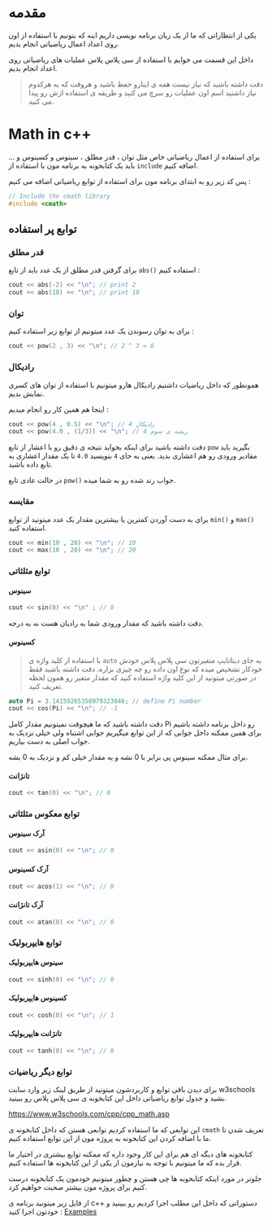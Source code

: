 # مقدمه

یکی از انتظاراتی که ما از یک زبان برنامه نویسی داریم اینه که بتونیم با استفاده از اون روی اعداد اعمال ریاضیاتی انجام بدیم.

داخل این قسمت می خوایم با استفاده از سی پلاس پلاس عملیات های ریاضیاتی روی اعداد انجام بدیم.

> دقت داشته باشید که نیاز نیست همه ی اینارو حفظ باشید و هروقت که به هرکدوم نیاز داشتید اسم اون عملیات رو سرچ می کنید و طریقه ی استفاده ازش رو پیدا می کنید.

# Math in c++
برای استفاده از اعمال ریاضیاتی خاص مثل توان ، قدر مطلق ، سینوس و کسینوس و ... باید یک کتابخونه به برنامه مون با استفاده از `include` اضافه کنیم.

پس کد زیر رو به ابتدای برنامه مون برای استفاده از توابع ریاضیاتی اضافه می کنیم :

```cpp
// Include the cmath library
#include <cmath>
```


## توابع پر استفاده 

### قدر مطلق
برای گرفتن قدر مطلق از یک عدد باید از تابع `abs()` استفاده کنیم :

```cpp
cout << abs(-2) << "\n"; // print 2
cout << abs(10) << "\n"; // print 10
```

### توان
برای به توان رسوندن یک عدد میتونیم از توابع زیر استفاده کنیم : 

```cpp
cout << pow(2 , 3) << "\n"; // 2 ^ 3 = 8 
```

### رادیکال
همونطور که داخل ریاضیات داشتیم رادیکال هارو میتونیم با استفاده از توان های کسری نمایش بدیم.

اینجا هم همین کار رو انجام میدیم :
```cpp
cout << pow(4 , 0.5) << "\n"; // رادیکال 4
cout << pow(4.0 , (1/3)) << "\n"; // ریشه ی سوم 4
```
دقت داشته باشید برای اینکه بخواید نتیجه ی دقیق رو با اعشار از تابع `pow` بگیرید باید مقادیر ورودی رو هم اعشاری بدید.
یعنی به جای `4` بنویسید `4.0` تا یک مقدار اعشاری به تابع داده باشید.

در حالت عادی تابع `pow()` جواب رند شده رو به شما میده.

### مقایسه
برای به دست آوردن کمترین یا بیشترین مقدار یک عدد میتونید از توابع `min()` و `max()` استفاده کنید.

```cpp
cout << min(10 , 20) << "\n"; // 10
cout << max(10 , 20) << "\n"; // 20
```

### توابع مثلثاتی

#### سینوس
```cpp
cout << sin(0) << "\n" ; // 0
```
دقت داشته باشید که مقدار ورودی شما به رادیان هست نه به درجه.

#### کسینوس

> با استفاده از کلید واژه ی `auto` به جای دیتاتایپ متغیرتون سی پلاس پلاس خودش خودکار تشخیص میده که نوع اون داده رو چه چیزی بزاره. دقت داشته باشید فقط در صورتی میتونید از این کلید واژه استفاده کنید که مقدار متغیر رو همون لحظه تعریف کنید.


```cpp
auto Pi = 3.14159265358979323846; // define Pi number
cout << cos(Pi) << "\n"; // -1
```
دقت داشته باشید که ما هیچوقت نمیتونیم مقدار کامل Pi رو داخل برنامه داشته باشیم برای همین ممکنه داخل جوابی که از این توابع میگیریم جوابی اشتباه ولی خیلی نزدیک به جواب اصلی به دست بیاریم.

برای مثال ممکنه سینوس پی برابر با 0 نشه و یه مقدار خیلی کم و نزدیک به 0 بشه.

#### تانژانت
```cpp
cout << tan(0) << "\n"; // 0
```

### توابع معکوس مثلثاتی

#### آرک سینوس
```cpp
cout << asin(0) << "\n"; // 0
```

#### آرک کسینوس
```cpp
cout << acos(1) << "\n"; // 0
```

#### آرک تانژانت
```cpp
cout << atan(0) << "\n"; // 0
```


### توابع هایپربولیک


#### سینوس هایپربولیک
```cpp
cout << sinh(0) << "\n"; // 0
```

#### کسینوس هایپربولیک
```cpp
cout << cosh(0) << "\n"; // 1
```

#### تانژانت هایپربولیک
```cpp
cout << tanh(0) << "\n"; // 0
```

### توابع دیگر ریاضیات

برای دیدن باقی توابع و کاربردشون میتونید از طریق لینک زیر وارد سایت w3schools بشید و جدول توابع ریاضیاتی داخل این کتابخونه ی سی پلاس پلاس رو ببینید.

https://www.w3schools.com/cpp/cpp_math.asp


این توابعی که ما استفاده کردیم توابعی هستن که داخل کتابخونه ی `cmath` تعریف شدن تا ما با اضافه کردن این کتابخونه به پروژه مون از این توابع استفاده کنیم.

کتابخونه های دیگه ای هم برای این کار وجود داره که ممکنه توابع بیشتری در اختیار ما قرار بده که ما میتونیم با توجه به نیازمون از یکی از این کتابخونه ها استفاده کنیم.

جلوتر در مورد اینکه کتابخونه ها چی هستن و چطور میتونیم خودمون یک کتابخونه درست کنیم برای پروژه مون بیشتر صحبت خواهیم کرد.

از فایل زیر میتونید برنامه ی c++ دستوراتی که داخل این مطلب اجرا کردیم رو ببینید و خودتون اجرا کنید :
[Examples](Program.cpp)